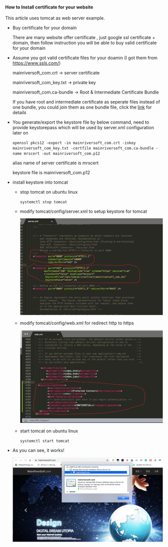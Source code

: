 

####  How to Install certificate for your website 



This article uses tomcat as web server example.

- Buy certificate for your domain 

  There are many website offer certificate , just google ssl certificate + domain, then follow instruction you will be able to buy valid certificate  for your domain
  
  

- Assume you got valid certificate files for your doamin  (I got them from https://www.ssls.com/)

  mainriversoft_com.crt   -> server certificate

  mainriversoft_com_key.txt  -> private key 

  mainriversoft_com.ca-bundle  -> Root & Intermediate Certificate Bundle

  If you have root and intermediate certificate as seperate files instead of one bundle, you could join them as one bundle file, click the [link]( https://support.comodo.com/index.php?/Knowledgebase/Article/View/1145/1/how-do-i-make-my-own-bundle-file-from-crt-files) for details
  
  


- You generate/export the keystore file by below command,  need to provide keystorepass which will be used by server.xml configuration later on

  `openssl pkcs12 -export -in mainriversoft_com.crt -inkey mainriversoft_com_key.txt -certfile mainriversoft_com.ca-bundle -name mrscert -out mainriversoft_com.p12`

  alias name of server certificate is mrscert

  keystore file is mainriversoft_com.p12

- install keystore into tomcat 

  - stop tomcat on ubuntu linux 
  
    `systemctl stop tomcat`

  - modify tomcat/config/server.xml to setup keystore for tomcat 
  
     ![ssl1](./images/ssl1.png)

  - modify tomcat/config/web.xml for redirect http to https         
  
     ![ssl2](./images/ssl2.png)
  
  - start tomcat on ubuntu linux
  
     `systemctl start tomcat`

- As you can see, it works!

    ![ssl2](./images/ssl3.png)


